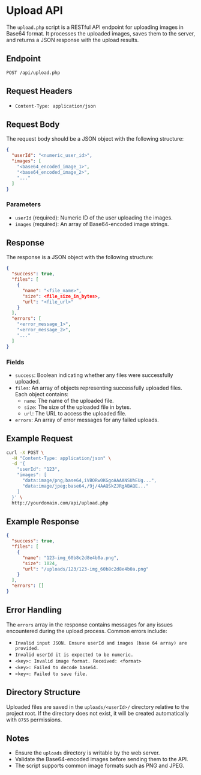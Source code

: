 # Upload API

The `upload.php` script is a RESTful API endpoint for uploading images in Base64 format. It processes the uploaded images, saves them to the server, and returns a JSON response with the upload results.

## Endpoint

`POST /api/upload.php`

## Request Headers

- `Content-Type: application/json`

## Request Body

The request body should be a JSON object with the following structure:

```json
{
  "userId": "<numeric_user_id>",
  "images": [
    "<base64_encoded_image_1>",
    "<base64_encoded_image_2>",
    "..."
  ]
}
```

### Parameters

- `userId` (required): Numeric ID of the user uploading the images.
- `images` (required): An array of Base64-encoded image strings.

## Response

The response is a JSON object with the following structure:

```json
{
  "success": true,
  "files": [
    {
      "name": "<file_name>",
      "size": <file_size_in_bytes>,
      "url": "<file_url>"
    }
  ],
  "errors": [
    "<error_message_1>",
    "<error_message_2>",
    "..."
  ]
}
```

### Fields

- `success`: Boolean indicating whether any files were successfully uploaded.
- `files`: An array of objects representing successfully uploaded files. Each object contains:
  - `name`: The name of the uploaded file.
  - `size`: The size of the uploaded file in bytes.
  - `url`: The URL to access the uploaded file.
- `errors`: An array of error messages for any failed uploads.

## Example Request

```bash
curl -X POST \
  -H "Content-Type: application/json" \
  -d '{
    "userId": "123",
    "images": [
      "data:image/png;base64,iVBORw0KGgoAAAANSUhEUg...",
      "data:image/jpeg;base64,/9j/4AAQSkZJRgABAQE..."
    ]
  }' \
  http://yourdomain.com/api/upload.php
```

## Example Response

```json
{
  "success": true,
  "files": [
    {
      "name": "123-img_60b8c2d8e4b0a.png",
      "size": 1024,
      "url": "/uploads/123/123-img_60b8c2d8e4b0a.png"
    }
  ],
  "errors": []
}
```

## Error Handling

The `errors` array in the response contains messages for any issues encountered during the upload process. Common errors include:

- `Invalid input JSON. Ensure userId and images (base 64 array) are provided.`
- `Invalid userId it is expected to be numeric.`
- `<key>: Invalid image format. Received: <format>`
- `<key>: Failed to decode base64.`
- `<key>: Failed to save file.`

## Directory Structure

Uploaded files are saved in the `uploads/<userId>/` directory relative to the project root. If the directory does not exist, it will be created automatically with `0755` permissions.

## Notes

- Ensure the `uploads` directory is writable by the web server.
- Validate the Base64-encoded images before sending them to the API.
- The script supports common image formats such as PNG and JPEG.
